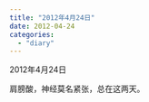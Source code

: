 ```yaml
---
title: "2012年4月24日"
date: 2012-04-24
categories: 
  - "diary"
---
```


2012年4月24日

肩膀酸，神经莫名紧张，总在这两天。
